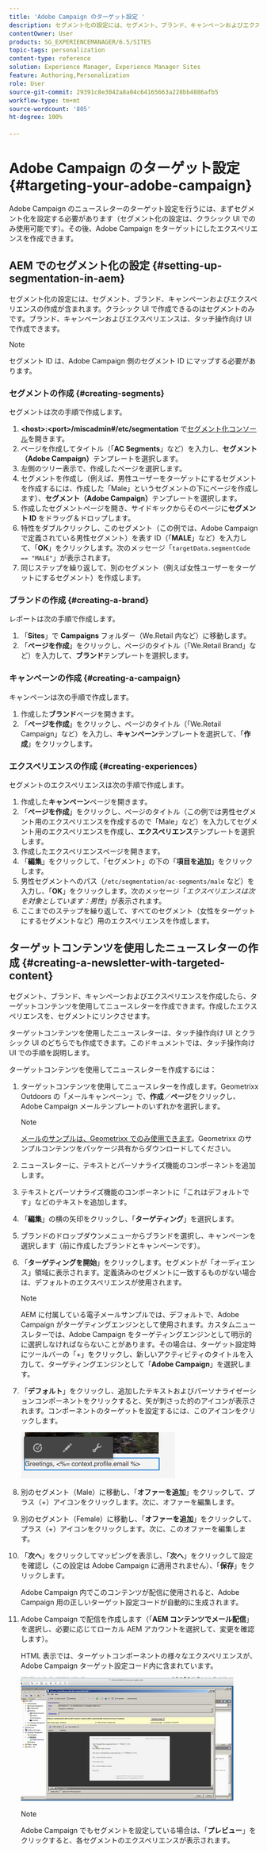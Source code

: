 ```yaml
---
title: 'Adobe Campaign のターゲット設定 '
description: セグメント化の設定には、セグメント、ブランド、キャンペーンおよびエクスペリエンスの作成が含まれます。
contentOwner: User
products: SG_EXPERIENCEMANAGER/6.5/SITES
topic-tags: personalization
content-type: reference
solution: Experience Manager, Experience Manager Sites
feature: Authoring,Personalization
role: User
source-git-commit: 29391c8e3042a8a04c64165663a228bb4886afb5
workflow-type: tm+mt
source-wordcount: '805'
ht-degree: 100%

---
```


# Adobe Campaign のターゲット設定 {#targeting-your-adobe-campaign}

Adobe Campaign のニュースレターのターゲット設定を行うには、まずセグメント化を設定する必要があります（セグメント化の設定は、クラシック UI でのみ使用可能です）。その後、Adobe Campaign をターゲットにしたエクスペリエンスを作成できます。

## AEM でのセグメント化の設定 {#setting-up-segmentation-in-aem}

セグメント化の設定には、セグメント、ブランド、キャンペーンおよびエクスペリエンスの作成が含まれます。クラシック UI で作成できるのはセグメントのみです。ブランド、キャンペーンおよびエクスペリエンスは、タッチ操作向け UI で作成できます。

>[!NOTE]
>
>セグメント ID は、Adobe Campaign 側のセグメント ID にマップする必要があります。

### セグメントの作成 {#creating-segments}

セグメントは次の手順で作成します。

1. **&lt;host>:&lt;port>/miscadmin#/etc/segmentation** で[セグメント化コンソール](http://localhost:4502/miscadmin#/etc/segmentation)を開きます。
1. ページを作成してタイトル（「**AC Segments**」など）を入力し、**セグメント（Adobe Campaign）**&#x200B;テンプレートを選択します。
1. 左側のツリー表示で、作成したページを選択します。
1. セグメントを作成し（例えば、男性ユーザーをターゲットにするセグメントを作成するには、作成した「Male」というセグメントの下にページを作成します）、**セグメント（Adobe Campaign）**&#x200B;テンプレートを選択します。
1. 作成したセグメントページを開き、サイドキックからそのページに&#x200B;**セグメント ID** をドラッグ＆ドロップします。
1. 特性をダブルクリックし、このセグメント（この例では、Adobe Campaign で定義されている男性セグメント）を表す ID（「**MALE**」など）を入力して、「**OK**」をクリックします。次のメッセージ「`targetData.segmentCode == "MALE"`」が表示されます。
1. 同じステップを繰り返して、別のセグメント（例えば女性ユーザーをターゲットにするセグメント）を作成します。

### ブランドの作成 {#creating-a-brand}

レポートは次の手順で作成します。

1. 「**Sites**」で **Campaigns** フォルダー（We.Retail 内など）に移動します。
1. 「**ページを作成**」をクリックし、ページのタイトル（「We.Retail Brand」など）を入力して、**ブランド**&#x200B;テンプレートを選択します。

### キャンペーンの作成 {#creating-a-campaign}

キャンペーンは次の手順で作成します。

1. 作成した&#x200B;**ブランド**&#x200B;ページを開きます。
1. 「**ページを作成**」をクリックし、ページのタイトル（「We.Retail Campaign」など）を入力し、**キャンペーン**&#x200B;テンプレートを選択して、「**作成**」をクリックします。

### エクスペリエンスの作成 {#creating-experiences}

セグメントのエクスペリエンスは次の手順で作成します。

1. 作成した&#x200B;**キャンペーン**&#x200B;ページを開きます。
1. 「**ページを作成**」をクリックし、ページのタイトル（この例では男性セグメント用のエクスペリエンスを作成するので「Male」など）を入力してセグメント用のエクスペリエンスを作成し、**エクスペリエンス**&#x200B;テンプレートを選択します。
1. 作成したエクスペリエンスページを開きます。
1. 「**編集**」をクリックして、「セグメント」の下の「**項目を追加**」をクリックします。
1. 男性セグメントへのパス（`/etc/segmentation/ac-segments/male` など）を入力し、「**OK**」をクリックします。次のメッセージ「*エクスペリエンスは次を対象としています：男性*」が表示されます。
1. ここまでのステップを繰り返して、すべてのセグメント（女性をターゲットにするセグメントなど）用のエクスペリエンスを作成します。

## ターゲットコンテンツを使用したニュースレターの作成 {#creating-a-newsletter-with-targeted-content}

セグメント、ブランド、キャンペーンおよびエクスペリエンスを作成したら、ターゲットコンテンツを使用してニュースレターを作成できます。作成したエクスペリエンスを、セグメントにリンクさせます。

ターゲットコンテンツを使用したニュースレターは、タッチ操作向け UI とクラシック UI のどちらでも作成できます。このドキュメントでは、タッチ操作向け UI での手順を説明します。

ターゲットコンテンツを使用してニュースレターを作成するには：

1. ターゲットコンテンツを使用してニュースレターを作成します。Geometrixx Outdoors の「メールキャンペーン」で、**作成**／**ページ**&#x200B;をクリックし、Adobe Campaign メールテンプレートのいずれかを選択します。

   >[!NOTE]
   >
   >[メールのサンプルは、Geometrixx でのみ使用できます](/help/sites-developing/we-retail.md#weretail)。Geometrixx のサンプルコンテンツをパッケージ共有からダウンロードしてください。

1. ニュースレターに、テキストとパーソナライズ機能のコンポーネントを追加します。
1. テキストとパーソナライズ機能のコンポーネントに「これはデフォルトです」などのテキストを追加します。
1. 「**編集**」の横の矢印をクリックし、「**ターゲティング**」を選択します。
1. ブランドのドロップダウンメニューからブランドを選択し、キャンペーンを選択します（前に作成したブランドとキャンペーンです）。
1. 「**ターゲティングを開始**」をクリックします。セグメントが「オーディエンス」領域に表示されます。定義済みのセグメントに一致するものがない場合は、デフォルトのエクスペリエンスが使用されます。

   >[!NOTE]
   >
   >AEM に付属している電子メールサンプルでは、デフォルトで、Adobe Campaign がターゲティングエンジンとして使用されます。カスタムニュースレターでは、Adobe Campaign をターゲティングエンジンとして明示的に選択しなければならないことがあります。その場合は、ターゲット設定時にツールバーの「+」をクリックし、新しいアクティビティのタイトルを入力して、ターゲティングエンジンとして「**Adobe Campaign**」を選択します。

1. 「**デフォルト**」をクリックし、追加したテキストおよびパーソナライゼーションコンポーネントをクリックすると、矢が刺さった的のアイコンが表示されます。コンポーネントのターゲットを設定するには、このアイコンをクリックします。

   ![chlimage_1-165](assets/chlimage_1-165.png)

1. 別のセグメント（Male）に移動し、「**オファーを追加**」をクリックして、プラス（+）アイコンをクリックします。次に、オファーを編集します。
1. 別のセグメント（Female）に移動し、「**オファーを追加**」をクリックして、プラス（+）アイコンをクリックします。次に、このオファーを編集します。
1. 「**次へ**」をクリックしてマッピングを表示し、「**次へ**」をクリックして設定を確認し（この設定は Adobe Campaign に適用されません）、「**保存**」をクリックします。

   Adobe Campaign 内でこのコンテンツが配信に使用されると、Adobe Campaign 用の正しいターゲット設定コードが自動的に生成されます。

1. Adobe Campaign で配信を作成します（「**AEM コンテンツでメール配信**」を選択し、必要に応じてローカル AEM アカウントを選択して、変更を確認します）。

   HTML 表示では、ターゲットコンポーネントの様々なエクスペリエンスが、Adobe Campaign ターゲット設定コード内に含まれています。

   ![chlimage_1-166](assets/chlimage_1-166.png)

   >[!NOTE]
   >
   >Adobe Campaign でもセグメントを設定している場合は、「**プレビュー**」をクリックすると、各セグメントのエクスペリエンスが表示されます。
